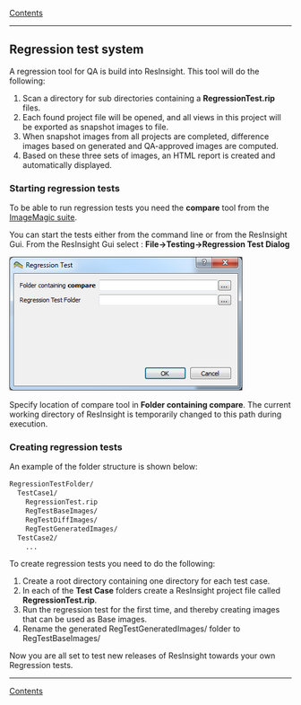 [ Contents ](UsersGuide.md#contents)

-----
## Regression test system

A regression tool for QA is build into ResInsight. This tool will do the following: 

1. Scan a directory for sub directories containing a **RegressionTest.rip** files. 
2. Each found project file will be opened, and all views in this project will be exported as snapshot images to file.
3. When snapshot images from all projects are completed, difference images based on generated and QA-approved images are computed. 
4. Based on these three sets of images, an HTML report is created and automatically displayed.

### Starting regression tests

To be able to run regression tests you need the **compare** tool from the [ImageMagic suite](http://www.imagemagick.org/script/compare.php).


You can start the tests either from the command line or from the ResInsight Gui.
From the ResInsight Gui select : **File->Testing->Regression Test Dialog**

![](images/RegressionTestDialog.png)

Specify location of compare tool in **Folder containing compare**. The current working directory of ResInsight is temporarily changed to this path during execution.

### Creating regression tests

An example of the folder structure is shown below:

	RegressionTestFolder/
	  TestCase1/
	    RegressionTest.rip
	    RegTestBaseImages/
	    RegTestDiffImages/
	    RegTestGeneratedImages/
	  TestCase2/
	    ...

To create regression tests you need to do the following:

1. Create a root directory containing one directory for each test case. 
2. In each of the **Test Case** folders create a ResInsight project file called **RegressionTest.rip**.
3. Run the regression test for the first time, and thereby creating images that can be used as Base images.
4. Rename the generated RegTestGeneratedImages/ folder to RegTestBaseImages/

Now you are all set to test new releases of ResInsight towards your own Regression tests.

------
[ Contents ](UsersGuide.md#contents)
